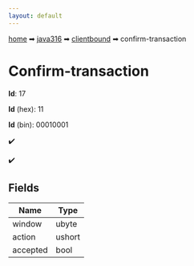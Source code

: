```yaml
---
layout: default
---
```


[home](/) ➡ [java316](/protocol/java316) ➡ [clientbound](/protocol/java316/clientbound) ➡ confirm-transaction

# Confirm-transaction

**Id**: 17

**Id** (hex): 11

**Id** (bin): 00010001

✔️

✔️

## Fields

Name | Type
---|---
window | ubyte
action | ushort
accepted | bool

